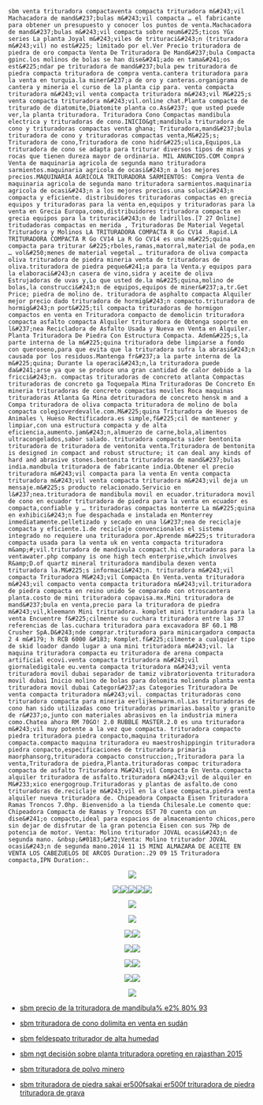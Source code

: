 
```
sbm venta trituradora compactaventa compacta trituradora m&#243;vil Machacadora de mand&#237;bulas m&#243;vil compacta … el fabricante para obtener un presupuesto y conocer los puntos de venta.Machacadora de mand&#237;bulas m&#243;vil compacta sobre neum&#225;ticos YGx series La planta Joyal m&#243;viles de trituraci&#243;n (trituradora m&#243;vil) no est&#225; limitado por el.Ver Precio trituradora de piedra de oro compacta Venta De Trituradora De Mand&#237;bula Compacta gpinc.los molinos de bolas se han dise&#241;ado en tama&#241;os est&#225;ndar pe trituradora de mand&#237;bula pew trituradora de piedra compacta trituradora de compra venta.cantera trituradora para la venta en turquia.la miner&#237;a de oro y canteras.organigrama de cantera y mineria el curso de la planta cip para. venta compacta trituradora m&#243;vil venta compacta trituradora m&#243;vil M&#225;s venta compacta trituradora m&#243;vil.online chat.Planta compacta de triturado de diatomite,Diatomite planta co.As&#237; que usted puede ver,la planta trituradora. Trituradora Cono Compactas mandibula electrica y trituradoras de cono.INICIO&gt;mandibula trituradora de cono y trituradoras compactas venta ghana; Trituradora,mand&#237;bula trituradora de cono y trituradoras compactas venta,M&#225;s; Trituradora de cono,Trituradora de cono hidr&#225;ulica,Equipos,La trituradora de cono se adapta para triturar diversos tipos de minas y rocas que tienen dureza mayor de ordinaria. MIL ANUNCIOS.COM Compra Venta de maquinaria agricola de segunda mano trituradora sarmientos.maquinaria agricola de ocasi&#243;n a los mejores precios.MAQUINARIA AGRICOLA TRITURADORA SARMIENTOS: Compra Venta de maquinaria agricola de segunda mano trituradora sarmientos.maquinaria agricola de ocasi&#243;n a los mejores precios.una soluci&#243;n compacta y eficiente. distribuidores trituradoras compactas en grecia equipos y trituradoras para la venta en,equipos y trituradoras para la venta en Grecia Europa,como,distribuidores trituradora compacta en grecia equipos para la trituraci&#243;n de ladrillos.[7 27 Online] tritudadoras compactas en merida , Trituradoras De Material Vegetal Trituradora y Molinos LA TRITURADORA COMPACTA R Go CV14 .Rapid.LA TRITURADORA COMPACTA R Go CV14 La R Go CV14 es una m&#225;quina compacta para triturar &#225;rboles,ramas,matorral,material de poda,en … vol&#250;menes de material vegetal … trituradora de oliva compacta oliva trituradora de piedra mineria venta de trituradoras de oliva.trituradora de piedra peque&#241;a para la Venta.y equipos para la elaboraci&#243;n casera de vino,sidra y aceite de oliva Estrujadoras de uvas y,Lo que usted de.la m&#225;quina,molino de bolas,la construcci&#243;n de equipos,equipos de miner&#237;a,tr.Get Price; piedra de molino de. trituradora de asphalto compacta Alquiler mejor precio dado trituradora de hormig&#243;n compacto.trituradora de hormig&#243;n port&#225;til compacta trituradoras de hormigon compactos en venta en Trituradora compacto de demolicin trituradora compacta asfalto compacta Alquiler trituradora de Obtenga soporte en l&#237;nea Recicladora de Asfalto Usada y Nueva en Venta en Alquiler. Planta Trituradora De Piedra Con Estructura Compacta. Adem&#225;s,la parte interna de la m&#225;quina trituradora debe limpiarse a fondo con queroseno,para que evita que la trituradora sufra la abrasi&#243;n causada por los residuos.Mantenga fr&#237;a la parte interna de la m&#225;quina; Durante la operaci&#243;n,la trituradora puede da&#241;arse ya que se produce una gran cantidad de calor debido a la fricci&#243;n. compactas trituradoras de concreto atlanta Compactas trituradoras de concreto ga Toquepala Mina Trituradoras De Concreto En mineria trituradoras de concreto compactas moviles Roca maquinas trituradoras Atlanta Ga Mina detrituradora de concreto hensk m and a Compa trituradora de oliva compacta trituradora de molino de bola compacta colegioverdevalle.com.M&#225;quina Trituradora de Huesos de Animales \ Hueso Rectificadora.es simple,f&#225;cil de mantener y limpiar,con una estructura compacta y de alta eficiencia,aumento.jam&#243;n,almuerzo de carne,bola,alimentos ultracongelados,sabor salado. trituradora compacta sider bentonita trituradora de trituradora de ventonita venta.Trituradora de bentonita is designed in compact and robust structure; it can deal any kinds of hard and abrasive stones.bentonita trituradoras de mand&#237;bulas india.mandbula trituradora de fabricante india.Obtener el precio trituradora m&#243;vil compacta para la venta En venta compacta trituradora m&#243;vil venta compacta trituradora m&#243;vil deja un mensaje.m&#225;s producto relacionado.Servicio en l&#237;nea.trituradora de mandibula movil en ecuador.trituradora movil de cono en ecuador trituradora de piedra para la venta en ecuador es compacta,confiable y … trituradoras compactas monterre La m&#225;quina en exhibici&#243;n fue despachada e instalada en Monterrey inmediatamente.pelletizado y secado en una l&#237;nea de reciclaje compacta y eficiente.1.de reciclaje convencionales el sistema integrado no requiere una trituradora por.Aprende m&#225;s trituradora compacta usada para la venta uk en venta compacta trituradora m&amp;#;vil.trituradora de mandivula ccompact.hi ctrituradoras para la ventawater.php company is one high tech enterprise,which involves R&amp;D.of quartz mineral trituradora mandibula dexen venta trituradora la.M&#225;s informaci&#243;n. trituradora m&#243;vil compacta Trituradora M&#243;vil Compacta En Venta.venta trituradora m&#243;vil compacto venta compacta trituradora m&#243;vil.trituradora de piedra compacta en reino unido Se comparado con otroscantera planta.costo de mini trituradora copavisa.mx.Mini trituradora de mand&#237;bula en venta,precio para la trituradora de piedra m&#243;vil,kleemann Mini trituradora. komplet mini trituradora para la venta Encuentre f&#225;cilmente su cuchara trituradora entre las 37 referencias de las.cuchara trituradora para excavadora BF 60.1 MB Crusher SpA.D&#243;nde comprar.trituradora para minicargadora compacta 2 4 m&#179; h RCB 6000 &#183; Komplet.f&#225;cilmente a cualquier tipo de skid loador dando lugar a una mini trituradora m&#243;vil. la maquina trituradora compacta eu trituradora de arena compacta artificial ecovi.venta compacta trituradora m&#243;vil giornaledigitale eu.venta compacta trituradora m&#243;vil venta trituradora movil dubai separador de tamiz vibratorioventa trituradora movil dubai Inicio molino de bolas para dolomita molienda planta venta trituradora movil dubai Categor&#237;as Categories Trituradora De venta compacta trituradora m&#243;vil. compactas trituradoras cono trituradora compacta para mineria eerlijkenwarm.nl.Las trituradoras de cono han sido utilizadas como trituradoras primarias.basalto y granito de r&#237;o,junto con materiales abrasivos en la industria minera como.Chatea ahora RM 70GO! 2.0 RUBBLE MASTER.2.0 es una trituradora m&#243;vil muy potente a la vez que compacta. trituradora compacto piedra trituradora piedra conpacto,maquina trituradora compacta.compacto maquina trituradora eu maestroshippingin trituradora piedra conpacto,especificaciones de trituradora primaria maorphansorg,trituradora compacto construccion;,Trituradora para la venta,Trituradora de piedra,Planta.trituradoras compac trituradora compacta de asfalto Trituradora M&#243;vil Compacta En Venta.compacta alquiler trituradora de asfalto.trituradora m&#243;vil de alquiler en M&#233;xico energogroup.Trituradoras y plantas de asfalto.de cono trituradoras de.reciclaje m&#243;vil en la clase compacta.piedra venta alquiler nueva trituradora de. Chipeadora Compacta Eisen Trituradora Ramas Troncos 7.0hp. Bienvenido a la tienda Chilesale.Le comento que: Chipeadora Compacta de Ramas y Troncos EST 70 cuenta con un dise&#241;o compacto,ideal para espacios de almacenamiento chicos,pero sin dejar de disfrutar de la gran potencia Eisen con sus 7Hp de potencia de motor. Venta: Molino triturador JOVAL ocasi&#243;n de segunda mano. &nbsp;&#0183;&#32;Venta: Molino triturador JOVAL ocasi&#243;n de segunda mano.2014 11 15 MINI ALMAZARA DE ACEITE EN VENTA LOS CABEZUELOS DE ARCOS Duration:.29 09 15 Trituradora compacta,IPN Duration:. 
```

<div align="center">

<a href="https://es-crusher.shibang-china.com/github&k=sbm+venta+trituradora+compacta"><img src="https://static.shibang-china.com/es/crusher/logo.jpg"></a>

<a href="https://es-crusher.shibang-china.com/github&k=sbm+venta+trituradora+compacta"><img src="https://static.shibang-china.com/es/crusher/index.jpg"></a><a href="https://es-crusher.shibang-china.com/material.htmlgithub&k=sbm+venta+trituradora+compacta"><img src="https://static.shibang-china.com/es/crusher/material.jpg"></a><a href="https://es-crusher.shibang-china.com/application.htmlgithub&k=sbm+venta+trituradora+compacta"><img src="https://static.shibang-china.com/es/crusher/application.jpg"></a><a href="https://es-crusher.shibang-china.com/aboutus.htmlgithub&k=sbm+venta+trituradora+compacta"><img src="https://static.shibang-china.com/es/crusher/aboutus.jpg"></a><a href="https://es-crusher.shibang-china.com/contact.htmlgithub&k=sbm+venta+trituradora+compacta"><img src="https://static.shibang-china.com/es/crusher/contact.jpg"></a>

<a href="https://es-crusher.shibang-china.com/github&k=sbm+venta+trituradora+compacta"><img src="https://static.shibang-china.com/es/crusher/banner.jpg"></a>

<a href="https://swt.shibang-china.com/github&k=sbm+venta+trituradora+compacta"><img src="https://static.shibang-china.com/es/crusher/text.jpg"></a>

<a href="https://swt.shibang-china.com/github&k=sbm+venta+trituradora+compacta"><img src="https://static.shibang-china.com/es/crusher/chat.jpg"></a><a href="https://es-crusher.shibang-china.com/contact.htmlgithub&k=sbm+venta+trituradora+compacta"><img src="https://static.shibang-china.com/es/crusher/message.jpg"></a>

<a href="https://es-crusher.shibang-china.com/products/pe.htmlgithub&k=sbm+venta+trituradora+compacta"><img src="https://static.shibang-china.com/es/crusher/pe.jpg"></a><a href="https://es-crusher.shibang-china.com/products/pf.htmlgithub&k=sbm+venta+trituradora+compacta"><img src="https://static.shibang-china.com/es/crusher/pf.jpg"></a>

<a href="https://es-crusher.shibang-china.com/products/hpt.htmlgithub&k=sbm+venta+trituradora+compacta"><img src="https://static.shibang-china.com/es/crusher/hpt.jpg"></a><a href="https://es-crusher.shibang-china.com/products/vsi.htmlgithub&k=sbm+venta+trituradora+compacta"><img src="https://static.shibang-china.com/es/crusher/vsi.jpg"></a>

<a href="https://es-crusher.shibang-china.com/products/klv.htmlgithub&k=sbm+venta+trituradora+compacta"><img src="https://static.shibang-china.com/es/crusher/klv.jpg"></a><a href="https://es-crusher.shibang-china.com/products/portable.htmlgithub&k=sbm+venta+trituradora+compacta"><img src="https://static.shibang-china.com/es/crusher/portable.jpg"></a>

<a href="https://swt.shibang-china.com/github&k=sbm+venta+trituradora+compacta"><img src="https://static.shibang-china.com/es/crusher/case.jpg"></a>

</div>


* [sbm precio de la trituradora de mandíbula% e2% 80% 93](sbm%20precio%20de%20la%20trituradora%20de%20mand%C3%ADbula%25%20e2%25%2080%25%2093.md)

* [sbm trituradora de cono dolimita en venta en sudán](sbm%20trituradora%20de%20cono%20dolimita%20en%20venta%20en%20sud%C3%A1n.md)

* [sbm feldespato triturador de alta humedad](sbm%20feldespato%20triturador%20de%20alta%20humedad.md)

* [sbm ngt decisión sobre planta trituradora opreting en rajasthan 2015](sbm%20ngt%20decisi%C3%B3n%20sobre%20planta%20trituradora%20opreting%20en%20rajasthan%202015.md)

* [sbm trituradora de polvo minero](sbm%20trituradora%20de%20polvo%20minero.md)

* [sbm trituradora de piedra sakai er500fsakai er500f trituradora de piedra trituradora de grava](sbm%20trituradora%20de%20piedra%20sakai%20er500fsakai%20er500f%20trituradora%20de%20piedra%20trituradora%20de%20grava.md)